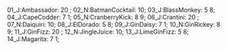 01_J:Ambassador: 20 ;
02_N:BatmanCocktail: 10;
03_J:BlassMonkey: 5 8;
04_J:CapeCodder: 7 1;
05_N:CranberryKick: 8 9;
06_J:Crantini: 20 ;
07_N:Daiquiri: 10;
08_J:ElDorado: 5 8;
09_J:GinDaisy: 7 1;
10_N:GinRickey: 8 9;
11_J:GinFizz: 20 ;
12_N:JingleJuice: 10;
13_J:LimeGinFizz: 5 8;
14_J:Magarita: 7 1;